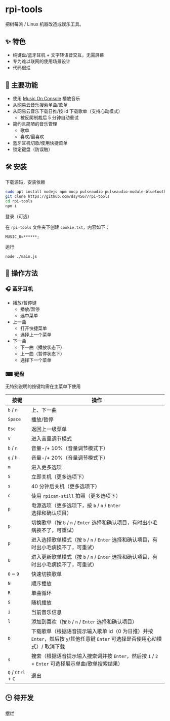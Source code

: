 # rpi-tools

把树莓派 / Linux 机器改造成娱乐工具。

## ✨ 特色

-   纯键盘/蓝牙耳机 + 文字转语音交互，无需屏幕
-   专为难以联网的使用场景设计
-   代码很烂

## 💩 主要功能

-   使用 [Music On Console](https://github.com/jonsafari/mocp) 播放音乐
-   从网易云音乐搜索单曲/歌单
-   从网易云音乐下载日推/按 id 下载歌单（支持心动模式）
    -   被反爬制裁后 5 分钟自动重试
-   简约且简陋的音乐管理
    -   歌单
    -   喜欢/最喜欢
-   蓝牙耳机切歌/使用快捷菜单
-   锁定键盘（防误触）

## 🛠 安装

下载源码，安装依赖

```bash
sudo apt install nodejs npm mocp pulseaudio pulseaudio-module-bluetooth bluez espeak cpufrequtils
git clone https://github.com/dsy4567/rpi-tools
cd rpi-tools
npm i
```

登录（可选）

在 `rpi-tools` 文件夹下创建 `cookie.txt`，内容如下：

```
MUSIC_U=******;
```

运行

```
node ./main.js
```

## 🕺 操作方法

### 🎧 蓝牙耳机

-   播放/暂停键
    -   播放/暂停
    -   选中菜单
-   上一曲
    -   打开快捷菜单
    -   选择上一个菜单
-   下一曲
    -   下一曲（播放状态下）
    -   上一曲（暂停状态下）
    -   选择下一个菜单

### ⌨ 键盘

无特别说明的按键均需在主菜单下使用

| 按键               | 操作                                                                                                                        |
| ------------------ | --------------------------------------------------------------------------------------------------------------------------- |
| `b` / `n`          | 上、下一曲                                                                                                                  |
| `Space`            | 播放/暂停                                                                                                                   |
| `Esc`              | 返回上一级菜单                                                                                                              |
| `v`                | 进入音量调节模式                                                                                                            |
| `b` / `n`          | 音量-/+ 10%（音量调节模式下）                                                                                               |
| `g` / `h`          | 音量-/+ 20%（音量调节模式下）                                                                                               |
| `m`                | 进入更多选项                                                                                                                |
| `S`                | 立即关机（更多选项下）                                                                                                      |
| `s`                | 40 分钟后关机（更多选项下）                                                                                                 |
| `c`                | 使用 `rpicam-still` 拍照（更多选项下）                                                                                      |
| `p`                | 电源选项（更多选项下，按 `b` / `n` / `Enter` 选择和确认项目）                                                               |
| `p`                | 切换歌单（按 `b` / `n` / `Enter` 选择和确认项目，有时出小毛病换不了，可重试）                                               |
| `p`                | 进入选择歌单模式（按 `b` / `n` / `Enter` 选择和确认项目，有时出小毛病换不了，可重试）                                       |
| `U`                | 进入更新歌单模式（按 `b` / `n` / `Enter` 选择和确认项目，有时出小毛病换不了，可重试）                                       |
| `0` ~ `9`          | 快速切换歌单                                                                                                                |
| `N`                | 顺序播放                                                                                                                    |
| `R`                | 单曲循环                                                                                                                    |
| `S`                | 随机播放                                                                                                                    |
| `i`                | 当前音乐信息                                                                                                                |
| `l`                | 添加到喜欢（按 `b` / `n` / `Enter` 选择和确认项目）                                                                         |
| `D`                | 下载歌单（根据语音提示输入歌单 id（0 为日推）并按 `Enter`，然后按 `y`/其他任意键 `Enter` 可选择是否使用心动模式）/ 取消下载 |
| `s`                | 搜索（根据语音提示输入搜索词并按 `Enter`，然后按 `1` / `2` + `Enter` 可选择展示单曲/歌单搜索结果）                          |
| `Q` / `Ctrl` + `C` | 退出                                                                                                                        |

## 🕒 待开发

摆烂
